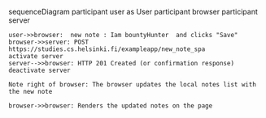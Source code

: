 sequenceDiagram
    participant user as User
    participant browser
    participant server

    user->>browser:  new note : Iam bountyHunter  and clicks "Save"
    browser->>server: POST https://studies.cs.helsinki.fi/exampleapp/new_note_spa
    activate server
    server-->>browser: HTTP 201 Created (or confirmation response)
    deactivate server

    Note right of browser: The browser updates the local notes list with the new note

    browser->>browser: Renders the updated notes on the page
